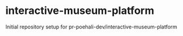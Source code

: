 # interactive-museum-platform

Initial repository setup for pr-poehali-dev/interactive-museum-platform